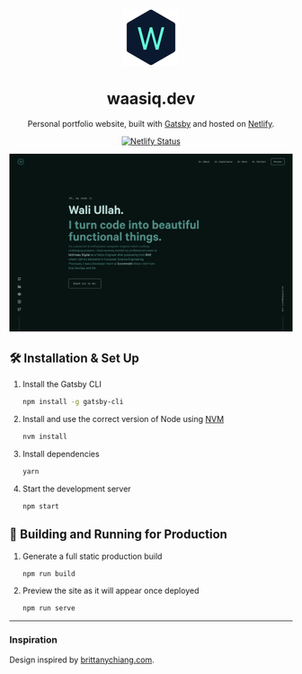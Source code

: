 <div align="center">
  <img alt="Logo" src="https://github.com/SABERGLOW/waliullah.dev/blob/main/src/images/logo.png" width="100" />
</div>
<h1 align="center">
  waasiq.dev
</h1>

<p align="center">
  Personal portfolio website, built with <a href="https://www.gatsbyjs.org/" target="_blank">Gatsby</a> and hosted on <a href="https://www.netlify.com/" target="_blank">Netlify</a>.
</p>
</p>

<p align="center">
  <a href="https://app.netlify.com/sites/waliullah/deploys" target="_blank">
    <img src="https://api.netlify.com/api/v1/badges/a46a9f38-f3a7-43db-b197-ced2afb4f4c1/deploy-status" alt="Netlify Status" />
  </a>
</p>

![demo](./src/images/demo.png)


## 🛠 Installation & Set Up

1. Install the Gatsby CLI

   ```sh
   npm install -g gatsby-cli
   ```

2. Install and use the correct version of Node using [NVM](https://github.com/nvm-sh/nvm)

   ```sh
   nvm install
   ```

3. Install dependencies

   ```sh
   yarn
   ```

4. Start the development server

   ```sh
   npm start
   ```

## 🚀 Building and Running for Production

1. Generate a full static production build

   ```sh
   npm run build
   ```

1. Preview the site as it will appear once deployed

   ```sh
   npm run serve
   ```
   
---

### Inspiration

Design inspired by [brittanychiang.com](https://brittanychiang.com).
